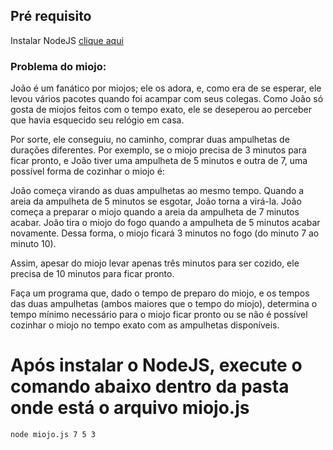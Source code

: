 ## Pré requisito

Instalar NodeJS [clique aqui](https://nodejs.org/en/download/)

### Problema do miojo:
 
João é um fanático por miojos; ele os adora, e, como era de se esperar, ele levou vários pacotes quando foi acampar com seus colegas. Como João só gosta de miojos feitos com o tempo exato, ele se deseperou ao perceber que havia esquecido seu relógio em casa.
 
Por sorte, ele conseguiu, no caminho, comprar duas ampulhetas de durações diferentes. Por exemplo, se o miojo precisa de 3 minutos para ficar pronto, e João tiver uma ampulheta de 5 minutos e outra de 7, uma possível forma de cozinhar o miojo é:
 
João começa virando as duas ampulhetas ao mesmo tempo.
Quando a areia da ampulheta de 5 minutos se esgotar, João torna a virá-la.
João começa a preparar o miojo quando a areia da ampulheta de 7 minutos acabar.
João tira o miojo do fogo quando a ampulheta de 5 minutos acabar novamente.
Dessa forma, o miojo ficará 3 minutos no fogo (do minuto 7 ao minuto 10).
 
Assim, apesar do miojo levar apenas três minutos para ser cozido, ele precisa de 10 minutos para ficar pronto.

Faça um programa que, dado o tempo de preparo do miojo, e os tempos das duas ampulhetas (ambos maiores que o tempo do miojo), determina o tempo mínimo necessário para o miojo ficar pronto ou se não é possível cozinhar o miojo no tempo exato com as ampulhetas disponíveis.

# Após instalar o NodeJS, execute o comando abaixo dentro da pasta onde está o arquivo miojo.js

````
node miojo.js 7 5 3

````
